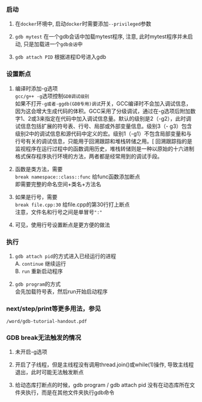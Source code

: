 ### 启动
1. 在`docker`环境中, 启动`docker`时需要添加`--privileged`参数<br>

2. `gdb mytest` 在一个gdb会话中加载mytest程序, 注意, 此时mytest程序并未启动, 只是加载进一个`gdb会话`中<br>

3. `gdb attach PID` 根据进程ID号进入gdb<br>

### 设置断点
1. 编译时添加-g选项<br>
`gcc/g++ -g`选项控制`GDB调试级别`<br>
如果不打开`-g或者-ggdb(GDB专用)调试`开关，GCC编译时不会加入调试信息，因为这会增大生成代码的体积。GCC采用了分级调试，通过在-g选项后附加数字1、2或3来指定在代码中加入调试信息量。默认的级别是2（-g2），此时调试信息包括扩展的符号表、行号、局部或外部变量信息。级别3（- g3）包含级别2中的调试信息和源代码中定义的宏。级别1（-g1）不包含局部变量和与行号有关的调试信息，只能用于回溯跟踪和堆栈转储之用。[ 回溯跟踪指的是监视程序在运行过程中的函数调用历史，堆栈转储则是一种以原始的十六进制格式保存程序执行环境的方法，两者都是经常用到的调试手段。<br>

2. 函数是类方法，需要<br>
`break namespace::class::func` 给func函数添加断点<br>
即需要完整的命名空间+类名+方法名<br>

3. 如果是行号，需要<br>
`break file.cpp:30` 给file.cpp的第30行打上断点<br>
注意，文件名和行号之间是单冒号`":"`<br>

4. 可见，使用行号设置断点是更方便的做法<br>

### 执行
1. `gdb attach pid`的方式进入已经运行的进程<br>
A. `continue` 继续运行<br>
B. `run` 重新启动程序<br>

2. `gdb program`的方式<br>
会先加载符号表，然后run开始启动程序<br>

### next/step/print等更多用法，参见
`/word/gdb-tutorial-handout.pdf`<br>

### GDB break无法触发的情况
1. 未开启-g选项<br>

2. 开启了子线程，但是主线程没有调用thread.join()或while(1)操作, 导致主线程退出，此时可能无法触发断点<br>

3. 给动态库打断点的时候，gdb program / gdb attach pid 没有在动态库所在文件夹执行，而是在其他文件夹执行gdb命令<br>